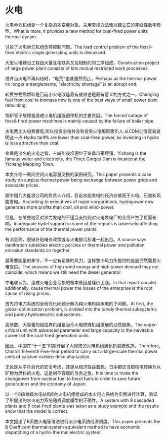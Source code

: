 # 火电

<p><span class="chinese">火电单元机组是一个复杂的多变量对象，采用常规方法难以建立它的非线性数学模型。</span><span class="english">What is more, it provides a new method for coal-fired power units thermal dynam.</span></p>

<p><span class="chinese">讨论了火电单元机组负荷控制问题。</span><span class="english">The load control problem of the fossil-fired electric single generating units is discussed.</span></p>

<p><span class="chinese">大型火电建设工程由大量互相联系又互相制约的工序组成。</span><span class="english">Construction project of large power plant consists of lots mutual restricted work processes.</span></p>

<p><span class="chinese">或许当火电不再纠结时，“电荒”也就戛然而止。</span><span class="english">Perhaps as the thermal power no longer entanglements, "electricity shortage" is an abrupt end.</span></p>

<p><span class="chinese">转换生物质燃料是目前小火电改造最有成效也是最有意义的方式之一。</span><span class="english">Changing fuel from coal to biomass now is one of the best ways of small power plant rebuilding.</span></p>

<p><span class="chinese">锅炉管子故障是造成火电机组强迫停机的主要原因。</span><span class="english">The forced outage of fossil-fired power machines is mainly caused by the failure of boiler pipe.</span></p>

<p><span class="chinese">水电费比火电费要低,所以投资水电并没有投资火电那麽吸引人.从CDM上很容易说明这一点.</span><span class="english">Hydro tariffs are lower than coal-fired power, so investing in hydro is less attractive than coal.</span></p>

<p><span class="chinese">宜昌是出名的火电之皆，三峡年夜坝便位于宜昌市茅坪镇。</span><span class="english">Yichang is the famous water and electricity, the Three Gorges Dam is located at the Yichang Maoping Town.</span></p>

<p><span class="chinese">本文介绍一网间空闲火电容量交换的案例研究。</span><span class="english">This paper presents a case study on surplus thermal power being exchange between power grids and associate prices.</span></p>

<p><span class="chinese">据中国几大能源公司的负责人介绍，目前水能发电的经济价值高于火电、石油和风能发电。</span><span class="english">According to executives of major corporations, hydropower now generates more profits than coal, oil and wind-power.</span></p>

<p><span class="chinese">但是，在某些地区对水力发电的不适当支持则对火电发电厂的业绩产生了负面影响。</span><span class="english">Inadequate hydel support in some of the regions is adversely affecting the performance of the thermal power plants.</span></p>

<p><span class="chinese">有消息称，脱硝补贴电价政策或与火电排污标准一起出台。</span><span class="english">A source says denitration subsidies electric policies or thermal power and pollution emission standards on together.</span></p>

<p><span class="chinese">最需要能量的季节，不一定有足够的风力，这样整个风力所提供的能量仍然需要火电提供。</span><span class="english">The seasons of high wind energy and high power demand may not coincide, which means we still need the diesel generator.</span></p>

<p><span class="chinese">中电联认为，造成火电企业亏损的根本原因是煤价上涨。</span><span class="english">In that report couplet additionally, cause thermal power the losses of the enterprise is the root cause of rising prices.</span></p>

<p><span class="chinese">首先将电力系统的全局优化问题分解为纯火电和纯水电的子问题。</span><span class="english">At first, the global optimization problem, is divided into the purely thermal subsystems and purely hydroelectric subsystems.</span></p>

<p><span class="chinese">高参数、大容量的超临界机组是当今火电燃煤机组发展的必然趋势。</span><span class="english">The super-critical unit with advanced parameter and large capacity is the inevitable current of the coal-fired generation units.</span></p>

<p><span class="chinese">因此，中国在“十一五”时期开展了大规模的火电机组炭化钙脱硫改造。</span><span class="english">Therefore, China's Eleventh Five-Year period to carry out a large-scale thermal power units of calcium carbide desulphurization.</span></p>

<p><span class="chinese">无论是从子孙后代的安全考虑，还是从经济效益着想，日本都应当把核电转换为以矿物为燃料的火电，这是刻不容缓的当务之急。</span><span class="english">It is time to make the changeover from nuclear fuel to fossil fuels in order to save future generations and the economy of Japan.</span></p>

<p><span class="chinese">以一个8级梯级水电站和6台火电机组组成的水火电力系统为实例进行计算，验证了所提出的水火电力系统随机调度模型的正确性。</span><span class="english">A system with 8 cascaded plants and 6 coal-fired plants was taken as a study example and the results show that the model is correct.</span></p>

<p><span class="chinese">本文提出了B系数火电等值法进行水火电系统经济调度。</span><span class="english">This paper presents the B Coefficent thermal-system equivalent method to have economic dispatching of a hydro-thermal electric system.</span></p>

